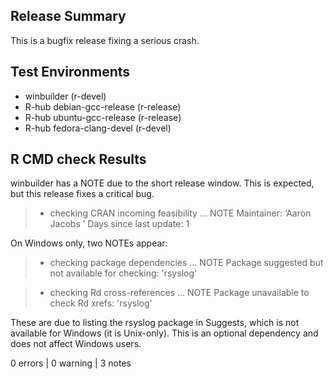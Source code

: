 ## Release Summary

This is a bugfix release fixing a serious crash.

## Test Environments

- winbuilder (r-devel)
- R-hub debian-gcc-release (r-release)
- R-hub ubuntu-gcc-release (r-release)
- R-hub fedora-clang-devel (r-devel)

## R CMD check Results

winbuilder has a NOTE due to the short release window. This is expected, but
this release fixes a critical bug.

> * checking CRAN incoming feasibility ... NOTE
> Maintainer: ‘Aaron Jacobs ’
> Days since last update: 1

On Windows only, two NOTEs appear:

> * checking package dependencies ... NOTE
> Package suggested but not available for checking: 'rsyslog'

> * checking Rd cross-references ... NOTE
> Package unavailable to check Rd xrefs: 'rsyslog'

These are due to listing the rsyslog package in Suggests, which is not available
for Windows (it is Unix-only). This is an optional dependency and does not
affect Windows users.

0 errors | 0 warning | 3 notes
